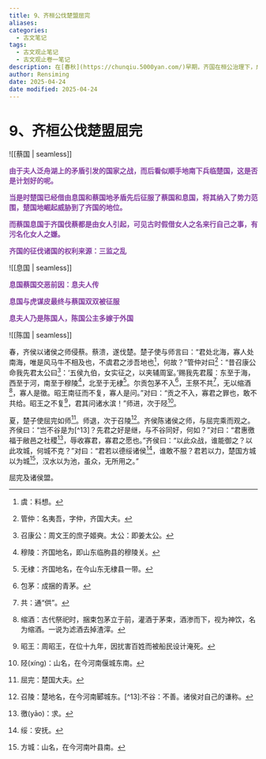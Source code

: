 ```yaml
---
title: 9、齐桓公伐楚盟屈完
aliases: 
categories:
  - 古文笔记
tags:
  - 古文观止笔记
  - 古文观止卷一笔记
description: 在[春秋](https://chunqiu.5000yan.com/)早期，齐国在桓公治理下，成了东方一大强国。此时，南方的楚国也渐渐兴起，实力不容小觑，是齐国争霸中原的劲敌。鲁僖公四年(前656)，齐国讨伐蔡国成功，继而攻打楚国。楚国派使节屈完跟齐国和谈，双方最终订立盟约。这样，楚国避免了一场战争，而齐国也成就了自己的霸业。
author: Rensiming
date: 2025-04-24
date modified: 2025-04-24
---
```


# 9、齐桓公伐楚盟屈完


![[蔡国 | seamless]]

<span style="color: #843fa1;">**由于夫人泛舟湖上的矛盾引发的国家之战，而后看似顺手地南下兵临楚国，这是否是计划好的呢。**</span>

<span style="color: #843fa1;">**当是时楚国已经借由息国和蔡国地矛盾先后征服了蔡国和息国，将其纳入了势力范围，楚国地崛起威胁到了齐国的地位。**</span>

<span style="color: #843fa1;">**而蔡国息国于齐国伐蔡都是由女人引起，可见古时假借女人之名来行自己之事，有污名化女人之嫌。**</span>

<span style="color: #843fa1;">**齐国的征伐诸国的权利来源：三监之乱**</span>

![[息国 | seamless]]

<span style="color: #843fa1;">**息国蔡国交恶前因：息夫人传**</span>

<span style="color: #843fa1;">**息国与虎谋皮最终与蔡国双双被征服**</span>

<span style="color: #843fa1;">**息夫人乃是陈国人，陈国公主多嫁于外国**</span>

![[陈国 | seamless]]

春，齐侯以诸侯之师侵蔡。蔡溃，遂伐楚。楚子使与师言曰：“君处北海，寡人处南海，唯是风马牛不相及也，不虞君之涉吾地也[^1]，何故？”管仲对曰[^2]：“昔召康公命我先君太公曰[^3]：‘五侯九伯，女实征之，以夹辅周室。’赐我先君履：东至于海，西至于河，南至于穆陵[^4]，北至于无棣[^5]。尔贡包茅不入[^6]，王祭不共[^7]，无以缩酒[^8]，寡人是徵。昭王南征而不复，寡人是问。”对曰：“贡之不入，寡君之罪也，敢不共给。昭王之不复[^9]，君其问诸水滨！”师进，次于陉[^10]。

夏，楚子使屈完如师[^11]。师退，次于召陵[^12]。齐侯陈诸侯之师，与屈完乘而观之。齐侯曰：“岂不谷是为[^13]？先君之好是继，与不谷同好，何如？”对曰：“君惠徼福于敝邑之社稷[^14]，辱收寡君，寡君之愿也。”齐侯曰：“以此众战，谁能御之？以此攻城，何城不克？”对曰：“君若以德绥诸侯[^15]，谁敢不服？君若以力，楚国方城以为城[^16]，汉水以为池，虽众，无所用之。”

屈完及诸侯盟。

[^1]:虞：料想。

[^2]:管仲：名夷吾，字仲，齐国大夫。

[^3]:召康公：周文王的庶子姬奭。太公：即姜太公。

[^4]:穆陵：齐国地名，即山东临朐县的穆陵关。

[^5]:无棣：齐国地名，在今山东无棣县一带。

[^6]:包茅：成捆的青茅。

[^7]:共：通“供”。

[^8]:缩酒：古代祭祀时，捆束包茅立于前，灌酒于茅束，酒渗而下，视为神饮，名为缩酒。一说为滤酒去掉渣滓。

[^9]:昭王：周昭王，在位十九年，因扰害百姓而被船民设计淹死。

[^10]:陉(xínɡ)：山名，在今河南偃城东南。

[^11]:屈完：楚国大夫。

[^12]:召陵：楚地名，在今河南郾城东。[^13]:不谷：不善。诸侯对自己的谦称。

[^14]:徼(yāo)：求。

[^15]:绥：安抚。

[^16]:方城：山名，在今河南叶县南。